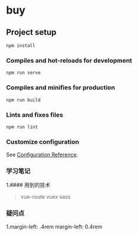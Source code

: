 # buy

## Project setup
```
npm install
```

### Compiles and hot-reloads for development
```
npm run serve
```

### Compiles and minifies for production
```
npm run build
```

### Lints and fixes files
```
npm run lint
```

### Customize configuration
See [Configuration Reference](https://cli.vuejs.org/config/).


### 学习笔记
1.#### 用到的技术
> vue-route  vuex  sass

### 疑问点
 1.margin-left: .4rem   margin-left: 0.4rem
